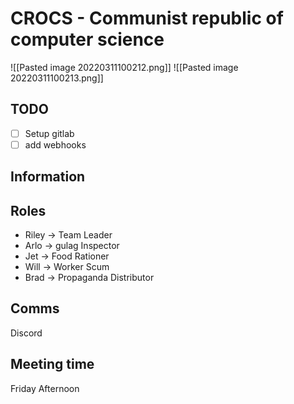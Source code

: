 # CROCS - Communist republic of computer science
![[Pasted image 20220311100212.png]] ![[Pasted image 20220311100213.png]]

## TODO
- [ ] Setup gitlab
- [ ] add webhooks
## Information
## Roles
- Riley -> Team Leader
- Arlo -> gulag Inspector
- Jet -> Food Rationer
- Will -> Worker Scum
- Brad -> Propaganda Distributor

## Comms
Discord

## Meeting time
Friday Afternoon